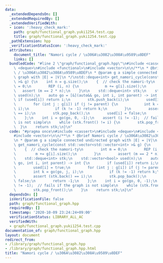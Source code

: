 ```yaml
---
data:
  _extendedDependsOn: []
  _extendedRequiredBy: []
  _extendedVerifiedWith:
  - icon: ':heavy_check_mark:'
    path: graph/functional_graph.yuki1254.test.cpp
    title: graph/functional_graph.yuki1254.test.cpp
  _pathExtension: hpp
  _verificationStatusIcon: ':heavy_check_mark:'
  attributes:
    document_title: "Namori cycle / \u306A\u3082\u308A\u9589\u8DEF"
    links: []
  bundledCode: "#line 2 \"graph/functional_graph.hpp\"\n#include <cassert>\n#include\
    \ <deque>\n#include <functional>\n#include <vector>\n\n/**\n * @brief Namori cycle\
    \ / \u306A\u3082\u308A\u9589\u8DEF\n * @param g a simple connected undirected\
    \ graph with |E| = |V|\n */\nstd::deque<int> get_namori_cycle(const std::vector<std::vector<int>\
    \ >& g) {\n    int n = g.size();\n    {  // check the namori-ty\n        int m\
    \ = 0;\n        REP (i, n) {\n            m += g[i].size();\n        }\n     \
    \   assert (m == 2 * n);\n    }\n\n    std::deque<int> stk;\n    std::vector<bool>\
    \ used(n);\n    auto go = [&](auto&& go, int i, int parent) -> int {\n       \
    \ if (used[i]) return i;\n        stk.push_back(i);\n        used[i] = true;\n\
    \        for (int j : g[i]) if (j != parent) {\n            int k = go(go, j,\
    \ i);\n            if (k != -1) return k;\n        }\n        assert (stk.back()\
    \ == i);\n        stk.pop_back();\n        used[i] = false;\n        return -1;\n\
    \    };\n    int i = go(go, 0, -1);\n    assert (i != -1);  // fails if the graph\
    \ is not simple\n    while (stk.front() != i) {\n        stk.pop_front();\n  \
    \  }\n    return stk;\n}\n"
  code: "#pragma once\n#include <cassert>\n#include <deque>\n#include <functional>\n\
    #include <vector>\n\n/**\n * @brief Namori cycle / \u306A\u3082\u308A\u9589\u8DEF\
    \n * @param g a simple connected undirected graph with |E| = |V|\n */\nstd::deque<int>\
    \ get_namori_cycle(const std::vector<std::vector<int> >& g) {\n    int n = g.size();\n\
    \    {  // check the namori-ty\n        int m = 0;\n        REP (i, n) {\n   \
    \         m += g[i].size();\n        }\n        assert (m == 2 * n);\n    }\n\n\
    \    std::deque<int> stk;\n    std::vector<bool> used(n);\n    auto go = [&](auto&&\
    \ go, int i, int parent) -> int {\n        if (used[i]) return i;\n        stk.push_back(i);\n\
    \        used[i] = true;\n        for (int j : g[i]) if (j != parent) {\n    \
    \        int k = go(go, j, i);\n            if (k != -1) return k;\n        }\n\
    \        assert (stk.back() == i);\n        stk.pop_back();\n        used[i] =\
    \ false;\n        return -1;\n    };\n    int i = go(go, 0, -1);\n    assert (i\
    \ != -1);  // fails if the graph is not simple\n    while (stk.front() != i) {\n\
    \        stk.pop_front();\n    }\n    return stk;\n}\n"
  dependsOn: []
  isVerificationFile: false
  path: graph/functional_graph.hpp
  requiredBy: []
  timestamp: '2020-10-09 23:24:24+09:00'
  verificationStatus: LIBRARY_ALL_AC
  verifiedWith:
  - graph/functional_graph.yuki1254.test.cpp
documentation_of: graph/functional_graph.hpp
layout: document
redirect_from:
- /library/graph/functional_graph.hpp
- /library/graph/functional_graph.hpp.html
title: "Namori cycle / \u306A\u3082\u308A\u9589\u8DEF"
---
```

